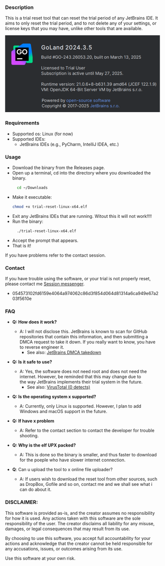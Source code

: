 ### Description
This is a trial reset tool that can reset the trial period of any JetBrains IDE. It aims to only reset the trial period,
and to not delete any of your settings, or license keys that you may have, unlike other tools that are available.

![Alt Text](screen1.png)


### Requirements
- Supported os: Linux (for now)
- Supported IDEs:
  - JetBrains IDEs (e.g., PyCharm, IntelliJ IDEA, etc.)

### Usage
- Download the binary from the Releases page.
- Open up a terminal, cd into the directory where you downloaded the binary.
  ```bash
    cd ~/Downloads
  ```
- Make it executable:
  ```bash
  chmod +x trial-reset-linux-x64.elf
  ```
- Exit any JetBrains IDEs that are running. Witout this it will not work!!!!
- Run the binary:
  ```bash
    ./trial-reset-linux-x64.elf
    ```
- Accept the prompt that appears.
- That is it!

If you have problems refer to the contact session.

### Contact
If you have trouble using the software, or your trial is not properly reset, please contact me [Session messenger](https://getsession.org/download).
- 054573102fd6159e4064a974062c86d3f854d064d81314a6ca949e67a203f5610e

### FAQ
- **Q: How does it work?**
  - A: I will not disclose this. JetBrains is known to scan for GitHub repositories that contain this information,
    and then submitting a DMCA request to take it down. If you really want to know, you have to reverse engineer it.
    - See also: [JetBrains DMCA takedown](https://github.com/github/dmca/blob/master/2022/04/2022-04-13-jetbrains.md)

- **Q: Is it safe to use?**
  - A: Yes, the software does not need root and does not need the internet. However, be reminded that this may change due to  
    the way JetBrains implements their trial system in the future.
    - See also: [VirusTotal (0 detects)](https://www.virustotal.com/gui/file/3908999dac8596e4793e72c18b4e102e40f787c4cd17987ac81087dab1bb57f4?nocache=1)

- **Q: Is the operating system x supported?**
  - A: Currently, only Linux is supported. However, I plan to add Windows and macOS support in the future.
 
- **Q: If have x problem**
   - A: Refer to the contact section to contact the developer for trouble shooting.
     
- **Q: Why is the elf UPX packed?**
  - A: This is done so the binary is smaller, and thus faster to download for the poeple who have slower internet connection.

- **Q**: Can u upload the tool to x online file uploader?
  - A: If users wish to download the reset tool from other sources, such as DropBox, Gofile and so on, contact me and we shall see what i can do about it.
 
### DISCLAIMER:

This software is provided as-is, and the creator assumes no responsibility for how it is used.
Any actions taken with this software are the sole responsibility of the user.
The creator disclaims all liability for any misuse, damages, or legal consequences that may result from its use.

By choosing to use this software, you accept full accountability for your actions and acknowledge that the creator
cannot be held responsible for any accusations, issues, or outcomes arising from its use.

Use this software at your own risk.
